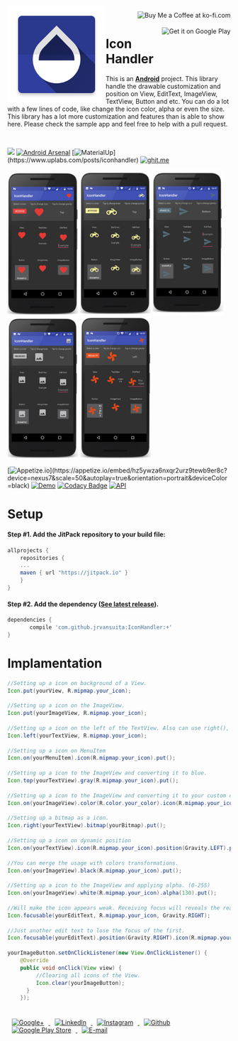 
 <!-- Library Logo -->
 <img src="app/src/main/res/mipmap-xxhdpi/ic_launcher.png?raw=true" align="left" width='220' hspace="1" vspace="1">

 <!-- Buy me a cup of coffe -->
 <a href='https://ko-fi.com/A406JCM' style='margin:13px;' target='_blank' align="right"><img align="right" height='36' src='https://az743702.vo.msecnd.net/cdn/kofi4.png?v=f' alt='Buy Me a Coffee at ko-fi.com' /></a>
 <a href='https://play.google.com/store/apps/details?id=com.vansuita.iconhandler.sample&pcampaignid=MKT-Other-global-all-co-prtnr-py-PartBadge-Mar2515-1' target='_blank' align="right"><img align="right" height='36' src='https://s20.postimg.org/muzx3w4jh/google_play_badge.png' alt='Get it on Google Play' /></a>

# Icon Handler


 This is an [**Android**](https://developer.android.com) project. This library handle the drawable customization and position on View, EditText, ImageView, TextView, Button and etc. You can do a lot with a few lines of code, like change the icon color, alpha or even the size. This library has a lot more customization and features than is able to show here. Please check the sample app and feel free to help with a pull request.

<br/>

[![](https://jitpack.io/v/jrvansuita/IconHandler.svg)](https://jitpack.io/#jrvansuita/IconHandler)
[![Android Arsenal](https://img.shields.io/badge/Android%20Arsenal-IconHandler-green.svg?style=true)](https://android-arsenal.com/details/1/4525) [![MaterialUp](https://img.shields.io/badge/MaterialUp-IconHandler-6ad0d9.svg?)](https://www.uplabs.com/posts/iconhandler) [![ghit.me](https://ghit.me/badge.svg?repo=jrvansuita/IconHandler)](https://ghit.me/repo/jrvansuita/IconHandler)

 <img src="images/mockups/heart_framed.jpg" height='auto' width='160'/>
  <img src="images/mockups/motorcycle_framed.jpg" height='auto' width='160'/>
   <img src="images/mockups/paper-airplane_framed.jpg" height='auto' width='160'/>
    <img src="images/mockups/picture_framed.jpg" height='auto' width='160'/>
     <img src="images/mockups/vane_framed.jpg" height='auto' width='160'/>

 [![Appetize.io](https://img.shields.io/badge/Apptize.io-Run%20Now-brightgreen.svg?)](https://appetize.io/embed/hz5ywza6nxqr2urz9tewb9er8c?device=nexus7&scale=50&autoplay=true&orientation=portrait&deviceColor=black) [![Demo](https://img.shields.io/badge/Demo-Download-blue.svg)](http://apk-dl.com/dl/com.vansuita.iconhandler.sample)
[![Codacy Badge](https://api.codacy.com/project/badge/Grade/c2c7d2b5674d481cb631b09b033972a4)](https://www.codacy.com/app/jrvansuita/IconHandler?utm_source=github.com&amp;utm_medium=referral&amp;utm_content=jrvansuita/IconHandler&amp;utm_campaign=Badge_Grade)
  <a target="_blank" href="https://developer.android.com/reference/android/os/Build.VERSION_CODES.html#GINGERBREAD"><img src="https://img.shields.io/badge/API-9%2B-blue.svg?style=flat" alt="API" /></a>


# Setup

#### Step #1. Add the JitPack repository to your build file:

```gradle
allprojects {
    repositories {
	...
	maven { url "https://jitpack.io" }
    }
}
```

#### Step #2. Add the dependency ([See latest release](https://jitpack.io/#jrvansuita/IconHandler)).

```groovy
dependencies {
       compile 'com.github.jrvansuita:IconHandler:+'
}
```

# Implamentation
```java
//Setting up a icon on background of a View.
Icon.put(yourView, R.mipmap.your_icon);

//Setting up a icon on the ImageView.
Icon.put(yourImageView, R.mipmap.your_icon);

//Setting up a icon on the left of the TextView. Also can use right(), top() and bottom() methods.
Icon.left(yourTextView, R.mipmap.your_icon);

//Setting up a icon on MenuItem
Icon.on(yourMenuItem).icon(R.mipmap.your_icon).put();

//Setting up a icon to the ImageView and converting it to blue.
Icon.top(yourTextView).gray(R.mipmap.your_icon).put();

//Setting up a icon to the ImageView and converting it to your custom color.
Icon.on(yourImageView).color(R.color.your_color).icon(R.mipmap.your_icon).put();

//Setting up a bitmap as a icon.
Icon.right(yourTextView).bitmap(yourBitmap).put();

//Setting up a icon on dynamic position
Icon.on(yourTextView).icon(R.mipmap.your_icon).position(Gravity.LEFT).put();

//You can merge the usage with colors transformations.
Icon.on(yourImageView).black(R.mipmap.your_icon).put();

//Setting up a icon to the ImageView and applying alpha. (0-255)
Icon.on(yourImageView).white(R.mipmap.your_icon).alpha(130).put();

//Will make the icon appears weak. Receiving focus will reveals the real color of icon.
Icon.focusable(yourEditText, R.mipmap.your_icon, Gravity.RIGHT);

//Just another edit text to lose the focus of the first.
Icon.focusable(yourEditText).position(Gravity.RIGHT).icon(R.mipmap.your_icon).put();

yourImageButton.setOnClickListener(new View.OnClickListener() {
    @Override
    public void onClick(View view) {
         //Clearing all icons of the View.
         Icon.clear(yourImageButton);
      }
    });
```

#
<a href="https://plus.google.com/+JuniorVansuita" target="_blank">
  <img src="https://s20.postimg.org/59xees8vt/google_plus.png" alt="Google+" witdh="44" height="44" hspace="10">
</a>
<a href="https://www.linkedin.com/in/arleu-cezar-vansuita-júnior-83769271" target="_blank">
  <img src="https://s20.postimg.org/vxoeax4ah/linkedin.png" alt="LinkedIn" witdh="44" height="44" hspace="10">
</a>
<a href="https://www.instagram.com/jnrvans/" target="_blank">
  <img src="https://s20.postimg.org/lyyuap5h5/instagram.png" alt="Instagram" witdh="44" height="44" hspace="10">
</a>
<a href="https://github.com/jrvansuita" target="_blank">
  <img src="https://s20.postimg.org/jf37glhx5/github.png" alt="Github" witdh="44" height="44" hspace="10">
</a>
<a href="https://play.google.com/store/apps/dev?id=8002078663318221363" target="_blank">
  <img src="https://s20.postimg.org/5iuz4plo9/android.png" alt="Google Play Store" witdh="44" height="44" hspace="10">
</a>
<a href="mailto:vansuita.jr@gmail.com" target="_blank" >
  <img src="https://s20.postimg.org/slli3vn5l/email.png" alt="E-mail" witdh="44" height="44" hspace="10">
</a>
